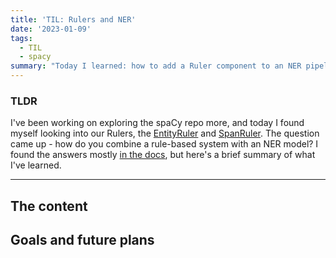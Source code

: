 ```yaml
---
title: 'TIL: Rulers and NER'
date: '2023-01-09'
tags:
  - TIL
  - spacy
summary: "Today I learned: how to add a Ruler component to an NER pipeline"
---
```



### TLDR
I've been working on exploring the spaCy repo more, and today I found myself looking into our Rulers, the [EntityRuler]() and [SpanRuler](). The question came up - how do you combine a rule-based system with an NER model? I found the answers mostly [in the docs](), but here's a brief summary of what I've learned.

---

## The content


## Goals and future plans

